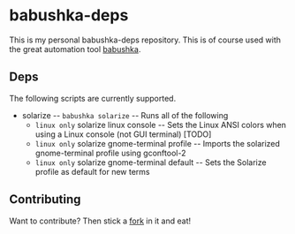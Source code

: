 babushka-deps
=============

This is my personal babushka-deps repository. This is of course used with the 
great automation tool [babushka][].

Deps
-------

The following scripts are currently supported.

* solarize -- `babushka solarize` -- Runs all of the following
    + `linux only` solarize linux console -- Sets the Linux ANSI colors when using a Linux console (not GUI terminal) [TODO] 
    + `linux only` solarize gnome-terminal profile -- Imports the solarized gnome-terminal profile using gconftool-2
    + `linux only` solarize gnome-terminal default -- Sets the Solarize profile as default for new terms

Contributing
------------

Want to contribute? Then stick a [fork][] in it and eat!


[babushka]: http://babushka.me/ "Automation tool to run mini-recipes to automate everyday tasks"
[fork]: https://github.com/dcode/babushka-deps/fork "Fork me on GitHub!"
